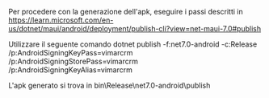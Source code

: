 ﻿Per procedere con la generazione dell'apk, eseguire i passi descritti in
https://learn.microsoft.com/en-us/dotnet/maui/android/deployment/publish-cli?view=net-maui-7.0#publish

Utilizzare il seguente comando
dotnet publish -f:net7.0-android -c:Release /p:AndroidSigningKeyPass=vimarcrm /p:AndroidSigningStorePass=vimarcrm /p:AndroidSigningKeyAlias=vimarcrm

L'apk generato si trova in bin\Release\net7.0-android\publish